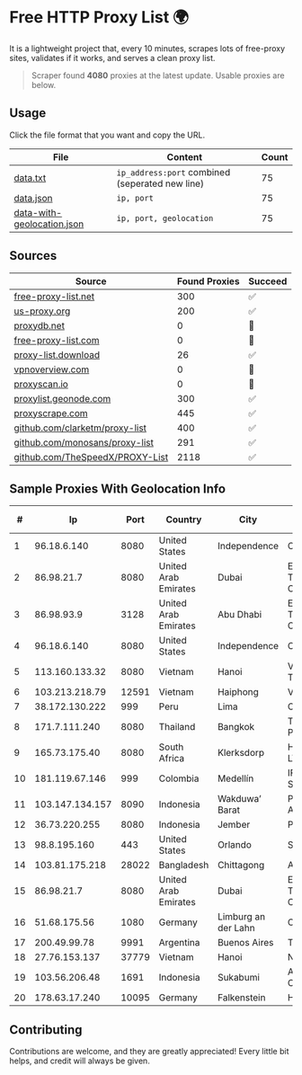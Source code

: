 
# Free HTTP Proxy List 🌍

It is a lightweight project that, every 10 minutes, scrapes lots of free-proxy sites, validates if it works, and serves a clean proxy list.


> Scraper found **4080** proxies at the latest update. Usable proxies are below.

## Usage

Click the file format that you want and copy the URL.


|File|Content|Count|
|----|-------|-----|
|[data.txt](https://raw.githubusercontent.com/themiralay/Proxy-List-World/master/data.txt)|`ip_address:port` combined (seperated new line)|75|
|[data.json](https://raw.githubusercontent.com/themiralay/Proxy-List-World/master/data.json)|`ip, port`|75|
|[data-with-geolocation.json](https://raw.githubusercontent.com/themiralay/Proxy-List-World/master/data-with-geolocation.json)|`ip, port, geolocation`|75|

## Sources

|Source|Found Proxies|Succeed|
|------|-------------|-------|
|[free-proxy-list.net](https://free-proxy-list.net)|300|✅|
|[us-proxy.org](https://www.us-proxy.org)|200|✅|
|[proxydb.net](http://proxydb.net)|0|🚫|
|[free-proxy-list.com](https://free-proxy-list.com/?page=&port=&type%5B%5D=http&type%5B%5D=https&up_time=0&search=Search)|0|🚫|
|[proxy-list.download](https://www.proxy-list.download/HTTP)|26|✅|
|[vpnoverview.com](https://vpnoverview.com/privacy/anonymous-browsing/free-proxy-servers)|0|🚫|
|[proxyscan.io](https://www.proxyscan.io)|0|🚫|
|[proxylist.geonode.com](https://proxylist.geonode.com/api/proxy-list?limit=300&page=1&sort_by=lastChecked&sort_type=desc&protocols=http,https)|300|✅|
|[proxyscrape.com](https://api.proxyscrape.com/v2/?request=displayproxies&protocol=http&timeout=10000&country=all&ssl=all&anonymity=all)|445|✅|
|[github.com/clarketm/proxy-list](https://raw.githubusercontent.com/clarketm/proxy-list/master/proxy-list-raw.txt)|400|✅|
|[github.com/monosans/proxy-list](https://raw.githubusercontent.com/monosans/proxy-list/main/proxies/http.txt)|291|✅|
|[github.com/TheSpeedX/PROXY-List](https://raw.githubusercontent.com/TheSpeedX/PROXY-List/master/http.txt)|2118|✅|


## Sample Proxies With Geolocation Info

|#|Ip|Port|Country|City|Internet Service Provider|
|-|--|----|-------|----|-------------------------|
|1|96.18.6.140|8080|United States|Independence|CABLE ONE, INC.|
|2|86.98.21.7|8080|United Arab Emirates|Dubai|Emirates Telecommunications Corporation|
|3|86.98.93.9|3128|United Arab Emirates|Abu Dhabi|Emirates Telecommunications Corporation|
|4|96.18.6.140|8080|United States|Independence|CABLE ONE, INC.|
|5|113.160.133.32|8080|Vietnam|Hanoi|VietNam Post and Telecom Corporation|
|6|103.213.218.79|12591|Vietnam|Haiphong|V9ERP|
|7|38.172.130.222|999|Peru|Lima|Conex TV E.I.R.L.|
|8|171.7.111.240|8080|Thailand|Bangkok|Triple T Broadband Public Company Limited|
|9|165.73.175.40|8080|South Africa|Klerksdorp|HERO TELECOMS (PTY) LTD|
|10|181.119.67.146|999|Colombia|Medellín|IFX Networks Argentina S.R.L|
|11|103.147.134.157|8090|Indonesia|Wakduwa’ Barat|PT.MURNI MAKMUR ABADI|
|12|36.73.220.255|8080|Indonesia|Jember|PT. TELKOM INDONESIA|
|13|98.8.195.160|443|United States|Orlando|Spectrum|
|14|103.81.175.218|28022|Bangladesh|Chittagong|ADN Telecom Ltd.|
|15|86.98.21.7|8080|United Arab Emirates|Dubai|Emirates Telecommunications Corporation|
|16|51.68.175.56|1080|Germany|Limburg an der Lahn|OVH SAS|
|17|200.49.99.78|9991|Argentina|Buenos Aires|Telecom Argentina S.A|
|18|27.76.153.137|37779|Vietnam|Hanoi|Newass2011xDSLHCMC|
|19|103.56.206.48|1691|Indonesia|Sukabumi|Argon Data Communication|
|20|178.63.17.240|10095|Germany|Falkenstein|Hetzner Online GmbH|



## Contributing

Contributions are welcome, and they are greatly appreciated! Every
little bit helps, and credit will always be given.

